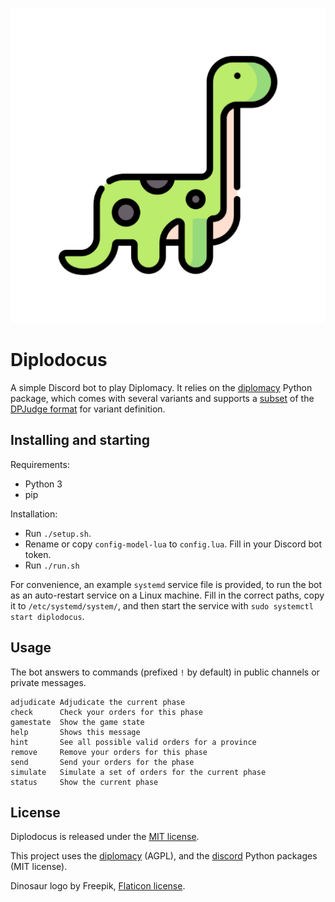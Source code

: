 ![Dino](dinosaur.png)

# Diplodocus

A simple Discord bot to play Diplomacy. It relies on the [diplomacy](https://github.com/diplomacy/diplomacy) Python package, which comes with several variants and supports a [subset](https://github.com/diplomacy/diplomacy/blob/master/diplomacy/README_MAPS.txt) of the [DPJudge format](http://uk.diplom.org/?page=Map) for variant definition.

## Installing and starting

Requirements:

- Python 3
- pip

Installation:

- Run `./setup.sh`.
- Rename or copy `config-model-lua` to `config.lua`. Fill in your Discord bot token.
- Run `./run.sh`

For convenience, an example `systemd` service file is provided, to run the bot as an auto-restart service on a Linux machine. Fill in the correct paths, copy it to `/etc/systemd/system/`, and then start the service with `sudo systemctl start diplodocus`.

## Usage

The bot answers to commands (prefixed `!` by default) in public channels or private messages.

```
adjudicate Adjudicate the current phase
check      Check your orders for this phase
gamestate  Show the game state
help       Shows this message
hint       See all possible valid orders for a province
remove     Remove your orders for this phase
send       Send your orders for the phase
simulate   Simulate a set of orders for the current phase
status     Show the current phase
```

## License

Diplodocus is released under the [MIT license](LICENSE).

This project uses the [diplomacy](https://github.com/diplomacy/diplomacy) (AGPL), and the [discord](https://github.com/Rapptz/discord.py) Python packages (MIT license).

Dinosaur logo by Freepik, [Flaticon license](https://www.flaticon.com/free-icon/dinosaur_8013688).
